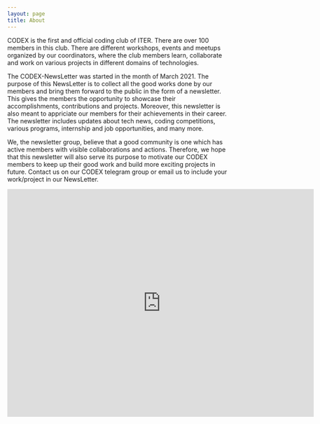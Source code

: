 ```yaml
---
layout: page
title: About
---
```


CODEX is the first and official coding club of ITER. There are over 100 members in this club. There are different workshops, events and meetups organized by our coordinators, where the club members learn, collaborate and work on various projects in different domains of technologies.

The CODEX-NewsLetter was started in the month of March 2021. The purpose of this NewsLetter is to collect all the good works done by our members and bring them forward to the public in the form of a newsletter. This gives the members the opportunity to showcase their accomplishments, contributions and projects. Moreover, this newsletter is also meant to appriciate our members for their achievements in their career. The newsletter includes updates about tech news, coding competitions, various programs, internship and job opportunities, and many more.

We, the newsletter group, believe that a good community is one which has active members with visible collaborations and actions. Therefore, we hope that this newsletter will also serve its purpose to motivate our CODEX members to keep up their good work and build more exciting projects in future. Contact us on our CODEX telegram group or email us to include your work/project in our NewsLetter.

<iframe src="https://docs.google.com/forms/d/e/1FAIpQLSc2s3Q7DE6P4X5BBPwyMJhtmyG2iJTrERmsXtuK413NazzjCw/viewform?embedded=true" width="700" height="520" frameborder="0" marginheight="0" marginwidth="0">Loading…</iframe>
